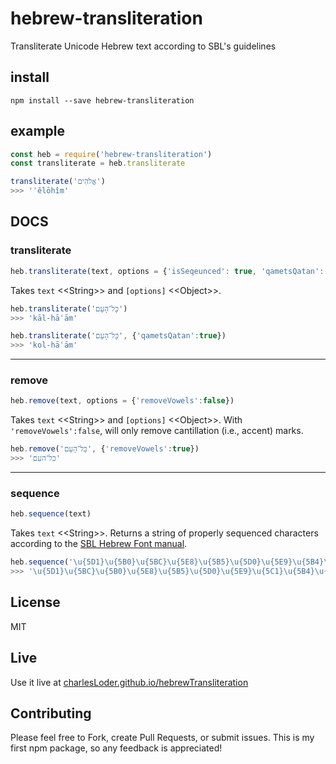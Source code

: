 # hebrew-transliteration
Transliterate Unicode Hebrew text according to SBL's guidelines

## install
`npm install --save hebrew-transliteration`

## example
```javascript
const heb = require('hebrew-transliteration')
const transliterate = heb.transliterate

transliterate('אֱלֹהִים')
>>> 'ʾĕlōhîm'
```

## DOCS

### transliterate
```javascript 
heb.transliterate(text, options = {'isSeqeunced': true, 'qametsQatan': false})
```
Takes `text` \<\<String\>\> and `[options]` \<\<Object\>\>.

```javascript
heb.transliterate('כָּל־הָעָם')
>>> 'kāl-hāʿām'

heb.transliterate('כָּל־הָעָם', {'qametsQatan':true})
>>> 'kol-hāʿām'
```
---

### remove
```javascript
heb.remove(text, options = {'removeVowels':false})
```
Takes `text` \<\<String\>\> and `[options]` \<\<Object\>\>. With `'removeVowels':false`, will only remove cantillation (i.e., accent) marks.

```javascript
heb.remove('כָּל־הָעָם', {'removeVowels':true})
>>> 'כל־העם'
```

---
### sequence
```javascript
heb.sequence(text)
```
Takes `text` \<\<String\>\>. Returns a string of properly sequenced characters according to the [SBL Hebrew Font manual](https://www.sbl-site.org/Fonts/SBLHebrewUserManual1.5x.pdf).
```javascript
heb.sequence('\u{5D1}\u{5B0}\u{5BC}\u{5E8}\u{5B5}\u{5D0}\u{5E9}\u{5B4}\u{5C1}\u{596}\u{5D9}\u{5EA}')
>>> '\u{5D1}\u{5BC}\u{5B0}\u{5E8}\u{5B5}\u{5D0}\u{5E9}\u{5C1}\u{5B4}\u{596}\u{5D9}\u{5EA}'
```
## License
MIT

## Live
Use it live at [charlesLoder.github.io/hebrewTransliteration](https://charlesloder.github.io/hebrewTransliteration/index.html)

## Contributing
Please feel free to Fork, create Pull Requests, or submit issues. This is my first npm package, so any feedback is appreciated!